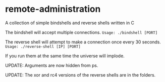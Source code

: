 # remote-administration

A collection of simple bindshells and reverse shells written in C

The bindshell will accept multiple connections.
```Usage: ./bindshell [PORT]```

The reverse shell will attempt to make a connection once every 30 seconds.
```Usage: ./reverse-shell [IP] [PORT]```

If you run them at the same time the universe will implode.

UPDATE: Arguments are now hidden from ps.

UPDATE: The xor and rc4 versions of the reverse shells are in the folders.
